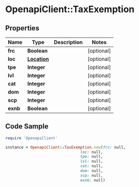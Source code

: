 # OpenapiClient::TaxExemption

## Properties

Name | Type | Description | Notes
------------ | ------------- | ------------- | -------------
**frc** | **Boolean** |  | [optional] 
**loc** | [**Location**](Location.md) |  | [optional] 
**tpe** | **Integer** |  | [optional] 
**lvl** | **Integer** |  | [optional] 
**cat** | **Integer** |  | [optional] 
**dom** | **Integer** |  | [optional] 
**scp** | **Integer** |  | [optional] 
**exnb** | **Boolean** |  | [optional] 

## Code Sample

```ruby
require 'OpenapiClient'

instance = OpenapiClient::TaxExemption.new(frc: null,
                                 loc: null,
                                 tpe: null,
                                 lvl: null,
                                 cat: null,
                                 dom: null,
                                 scp: null,
                                 exnb: null)
```


